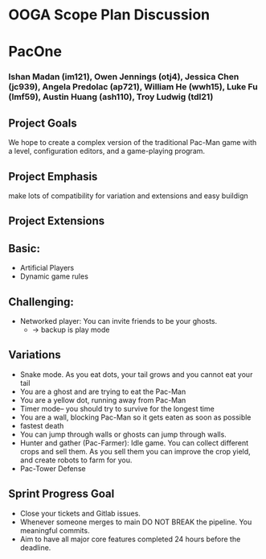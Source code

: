 # OOGA Scope Plan Discussion

# PacOne

### Ishan Madan (im121), Owen Jennings (otj4), Jessica Chen (jc939), Angela Predolac (ap721), William He (wwh15), Luke Fu (lmf59), Austin Huang (ash110), Troy Ludwig (tdl21)

## Project Goals

We hope to create a complex version of the traditional Pac-Man game with a level, configuration editors, and a game-playing program.

## Project Emphasis

make lots of compatibility for variation and extensions and easy buildign

## Project Extensions

## Basic:

* Artificial Players
* Dynamic game rules

## Challenging:

* Networked player: You can invite friends to be your ghosts.
    * \-\> backup is play mode

## Variations

* Snake mode. As you eat dots, your tail grows and you cannot eat your tail
* You are a ghost and are trying to eat the Pac-Man
* You are a yellow dot, running away from Pac-Man
* Timer mode– you should try to survive for the longest time
* You are a wall, blocking Pac-Man so it gets eaten as soon as possible
* fastest death
* You can jump through walls or ghosts can jump through walls.
* Hunter and gather (Pac-Farmer): Idle game. You can collect different crops and sell them. As you sell them you can improve the crop yield, and create robots to farm for you.
* Pac-Tower Defense

## Sprint Progress Goal

* Close your tickets and Gitlab issues.
* Whenever someone merges to main DO NOT BREAK the pipeline. You meaningful commits.
* Aim to have all major core features completed 24 hours before the deadline. 